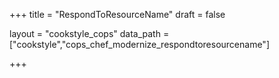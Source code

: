 +++
title = "RespondToResourceName"
draft = false

layout = "cookstyle_cops"
data_path = ["cookstyle","cops_chef_modernize_respondtoresourcename"]

+++

<!-- The content of this page is automatically generated from the
cops_chef_modernize_respondtoresourcename.yml file in github.com/chef/cookstyle/blob/master/docs-chef-io/data/cookstyle/. -->
